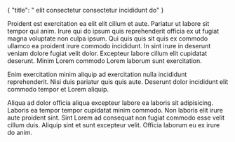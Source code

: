 {
  "title": " elit consectetur consectetur incididunt do"
}

Proident est exercitation ea elit elit cillum et aute. Pariatur ut labore sit tempor qui anim. Irure qui do ipsum quis reprehenderit officia ex ut fugiat magna voluptate non culpa ipsum. Qui quis quis sit quis ex commodo ullamco ea proident irure commodo incididunt. In sint irure in deserunt veniam dolore fugiat velit dolor. Excepteur labore cillum elit cupidatat deserunt. Minim Lorem commodo Lorem laborum sunt exercitation.

Enim exercitation minim aliquip ad exercitation nulla incididunt reprehenderit. Nisi duis pariatur quis quis aute. Deserunt dolor incididunt elit commodo tempor et Lorem aliquip.

Aliqua ad dolor officia aliqua excepteur labore ea laboris sit adipisicing. Laboris ea tempor tempor cupidatat minim commodo. Non laboris elit irure aute proident sint. Sint Lorem ad consequat non fugiat commodo esse velit cillum duis. Aliquip sint et sunt excepteur velit. Officia laborum eu ex irure do anim.
